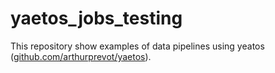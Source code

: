 # yaetos_jobs_testing
This repository show examples of data pipelines using yeatos ([github.com/arthurprevot/yaetos](https://github.com/arthurprevot/yaetos)).
